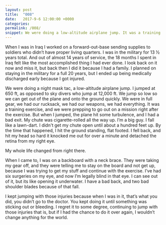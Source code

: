 ```yaml
---
layout: post
title:  "008"
date:   2017-9-6 12:00:00 +0000
categories: 
permalink: /008/
snippet: We were doing a low-altitude airplane jump. It was a training exercise, and we were prepping to go out on a mission right after the exercise. But when I jumped, the plane hit some turbulence, and I had a bad exit.
---
```


When I was in Iraq I worked on a forward-out-base sending supplies to soldiers who didn’t have proper living quarters. I was in the military for 13 ½ years total. And out of almost 14 years of service, the 18 months I spent in Iraq felt like the most accomplished thing I had ever done. I look back on it now and miss it, but back then I did it because I had a family. I planned on staying in the military for a full 20 years, but I ended up being medically discharged early because I got injured.

We were doing a night mask tac, a low-altitude airplane jump. I jumped at 650 ft, as opposed to sky divers who jump at 12,000 ft. We jump so low so we can get out of the plane and onto the ground quickly. We were in full gear, we had our rucksack, we had our weapons, we had everything. It was a training exercise, and we were prepping to go out on a mission right after the exercise. But when I jumped, the plane hit some turbulence, and I had a bad exit. My chute was cigarette-rolled all the way up. I’m a big guy. I fall like a lawn-dart. I didn't get my chute open until about a hundred feet up. By the time that happened, I hit the ground standing, flat footed. I fell back, and hit my head so hard it knocked me out for over a minute and detached the retina from my right eye.

My whole life changed from right there.

When I came to, I was on a backboard with a neck brace. They were taking my gear off, and they were telling me to stay on the board and not get up, because I was trying to get my stuff and continue with the exercise. I’ve had six surgeries on my eye, and now I’m legally blind in that eye. I can see out of it, but its like opening it underwater. I have a bad back, and two bad shoulder blades because of that fall.

I kept jumping with those injuries because when I was in it, that’s what you did, you didn’t go to the doctor. You kept doing it until something was sticking out or bleeding. I regret it to some degree, continuing to jump with those injuries that is, but if I had the chance to do it over again, I wouldn’t change anything for the world.